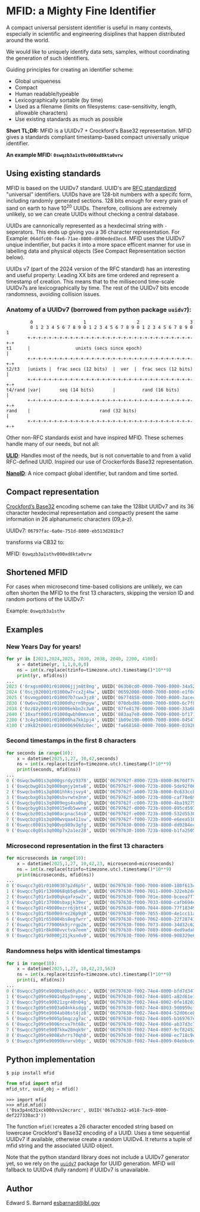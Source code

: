 # MFID: a Mighty Fine Identifier

A compact universal persistent identifier is useful in many contexts, 
especially in scientific and engineering disiplines that happen distributed around the world. 
 
We would like to uniquely identify data sets, samples, without coordinating the generation of such identifiers.

Guiding principles for creating an identifier scheme:

 - Global uniqueness 
 - Compact
 - Human readable/typeable
 - Lexicographically sortable (by time)
 - Used as a filename (limits on filesystems: case-sensitivity, length, allowable characters)
 - Use existing standards as much as possible

**Short TL;DR:** MFID is a UUIDv7 + Crockford's Base32 representation. MFID gives a standards compliant timestamp-based compact universally unique identifier.

**An example MFID: `0swqzb3a1sthv000xd8kta0vrw`**


## Using existing standards

MFID is based on the UUIDv7 standard. UUID's are [RFC standardized](https://datatracker.ietf.org/doc/rfc9562/) "universal" identifiers.  UUIDs have are 128-bit numbers with a specifc form, including randomly generated sections.
128 bits enough for every grain of sand on earth to have 10<sup>20</sup> UUIDs.
Therefore, collisions are extremely unlikely, so we can create UUIDs without checking a central database.

UUIDs are cannonically represented as a hexdecimal string with `-` seperators. This ends up giving you a 36 character representation. For Example: `064dfc00-f4e6-71ae-8000-d890eded3ecd`. MFID uses the UUIDv7 unqiue indentifier, but packs it into a more space efficent manner for use in labelling data and physical objects (See Compact Representation section below).

UUIDs v7 (part of the 2024 version of the RFC standard) has an interesting and useful property: Leading XX bits are time ordered and represent a timestamp of creation. This means that to the millisecond time-scale UUIDv7s are lexicographically by time. The rest of the UUIDv7 bits encode randomness, avoiding collision issues.

### Anatomy of a UUIDv7 (borrowed from python package `uuidv7`):

```
         0                   1                   2                   3
         0 1 2 3 4 5 6 7 8 9 0 1 2 3 4 5 6 7 8 9 0 1 2 3 4 5 6 7 8 9 0 1
        +-+-+-+-+-+-+-+-+-+-+-+-+-+-+-+-+-+-+-+-+-+-+-+-+-+-+-+-+-+-+-+-+
t1      |                 unixts (secs since epoch)                     |
        +-+-+-+-+-+-+-+-+-+-+-+-+-+-+-+-+-+-+-+-+-+-+-+-+-+-+-+-+-+-+-+-+
t2/t3   |unixts |  frac secs (12 bits)  |  ver  |  frac secs (12 bits)  |
        +-+-+-+-+-+-+-+-+-+-+-+-+-+-+-+-+-+-+-+-+-+-+-+-+-+-+-+-+-+-+-+-+
t4/rand |var|       seq (14 bits)       |          rand (16 bits)       |
        +-+-+-+-+-+-+-+-+-+-+-+-+-+-+-+-+-+-+-+-+-+-+-+-+-+-+-+-+-+-+-+-+
rand    |                          rand (32 bits)                       |
        +-+-+-+-+-+-+-+-+-+-+-+-+-+-+-+-+-+-+-+-+-+-+-+-+-+-+-+-+-+-+-+-+
```


Other non-RFC standards exist and have inspired MFID. These schemes handle many of our needs, but not all:

[**ULID**](https://github.com/ulid/spec): Handles most of the needs, but is not convertable to and from a valid RFC-defined UUID. Inspired our use of Crockerfords Base32 representation.

[**NanoID**](https://github.com/ai/nanoid): A nice compact global identifier, but random and time sorted.

## Compact representation

[Crockford’s Base32](https://www.crockford.com/base32.html) encoding scheme can take the 128bit UUIDv7 and its 36 character hexdecimal representation and compactly present the same information in 26 alphanumeric characters (09,a-z).

UUIDv7: `06797fac-6a0e-751d-8000-eb513d281bc7` 

transforms via CB32 to:

MFID: `0swqzb3a1sthv000xd8kta0vrw`





## Shortened MFID

For cases when microsecond time-based collisions are unlikely, we can often shorten the MFID to the first 13 characters, skipping the version ID and random portions of the UUIDv7:

Example: `0swqzb3a1sthv`

## Examples

### New Years Day for years!

```python
for yr in [2023,2024,2025, 2030, 2038, 2040, 2200, 4100]:
    x = datetime(yr, 1,1,0,0,0)
    ns = int(x.replace(tzinfo=timezone.utc).timestamp()*10**9)
    print(yr, mfid(ns))
...
2023 ('0rxgsm0001r010006jjjm8t8ng', UUID('063b0cd0-0000-7000-8000-34a52a2348ac'))
2024 ('0scj020001r01000w7rcx2j4hw', UUID('06592008-0000-7000-8000-e1f0ce8a448f'))
2025 ('0svmgp0001r010007b7cwx3jz8', UUID('06774858-0000-7000-8000-3acece7472fa'))
2030 ('0w6vv20001r01000dhzrn9hpyw', UUID('070dbd88-0000-7000-8000-6c7f8aa636f7'))
2038 ('0zz82y0001r010006ekbn2c3w8', UUID('07fe8178-0000-7000-8000-33a6ba8983e2'))
2040 ('10xaft0001r01000qwbh0mmxvm', UUID('083aa7e8-0000-7000-8000-bf1710529ddd'))
2200 ('3c4y340001r010000ha7kk1pj4', UUID('1b09e190-0000-7000-8000-045479cc3691'))
4100 ('z9k82t0001r0100006969dz8ec', UUID('fa668168-0000-7000-8000-019264b7e873'))
```

### Second timestamps in the first 8 characters
```python
for seconds in range(10):
    x = datetime(2025,1,27, 10,42,seconds)
    ns = int(x.replace(tzinfo=timezone.utc).timestamp()*10**9)
    print(seconds, mfid(ns))
...
0 ('0swqcbw001s3q000gsrdyz9378', UUID('0679762f-8000-723b-8000-8670df7d233a'))
1 ('0swqcbwg01s3q000bqmjy1mtw8', UUID('0679762f-9000-723b-8000-5de92f069ae2'))
2 ('0swqcbx001s3q0001hhksjsvy4', UUID('0679762f-a000-723b-8000-0c633ccb3bf1'))
3 ('0swqcbxg01s3q000sbvrwte3nm', UUID('0679762f-b000-723b-8000-caf78e69c3ad'))
4 ('0swqcby001s3q0009egs4xa0bg', UUID('0679762f-c000-723b-8000-4ba19275405c'))
5 ('0swqcbyg01s3q00015edb5wwnm', UUID('0679762f-d000-723b-8000-095cd5979cad'))
6 ('0swqcbz001s3q000acpnac54s0', UUID('0679762f-e000-723b-8000-532d5530a4c8'))
7 ('0swqcbzg01s3q000wvqaa411sw', UUID('0679762f-f000-723b-8000-e6eea51021cf'))
8 ('0swqcc0001s3q000vp989v3gfg', UUID('06797630-0000-723b-8000-dd9284ec707c'))
9 ('0swqcc0g01s3q000p7x2a1ez28', UUID('06797630-1000-723b-8000-b1fa2505df12'))
```

### Microsecond representation in the first 13 characters
```python
for microseconds in range(10):
    x = datetime(2025,1,27, 10,42,23, microsecond=microseconds)
    ns = int(x.replace(tzinfo=timezone.utc).timestamp()*10**9)
    print(microseconds, mfid(ns))
...
0 ('0swqcc7g01r01000307p2d6p5r', UUID('06797630-f000-7000-8000-180f6134d62e'))
1 ('0swqcc7g01r1300068qb5q6a0m', UUID('06797630-f000-7011-8000-322eb2dcca05'))
2 ('0swqcc7g01r1x000qkqafxsw2r', UUID('06797630-f000-701e-8000-bceea7f73c16'))
3 ('0swqcc7g01r37000sbxpjk39er', UUID('06797630-f000-7033-8000-cafb694c6976'))
4 ('0swqcc7g01r49000ezrr6jbtt4', UUID('06797630-f000-7044-8000-77f183497ad1'))
5 ('0swqcc7g01r5b0009rec26p9g8', UUID('06797630-f000-7055-8000-4e1cc11ac982'))
6 ('0swqcc7g01r650004bs8egfwrr', UUID('06797630-f000-7062-8000-22f28741fcc6'))
7 ('0swqcc7g01r770006k9jrrgp2m', UUID('06797630-f000-7073-8000-34d32c621615'))
8 ('0swqcc7g01r8k000vvctva7eem', UUID('06797630-f000-7089-8000-ded9ada8ee75'))
9 ('0swqcc7g01r9d000j21jksndv0', UUID('06797630-f000-7096-8000-908329e6add8'))
```

### Randomness helps with identical timestamps
```python
for i in range(10):
    x = datetime(2025,1,27, 10,42,23,563)
    ns = int(x.replace(tzinfo=timezone.utc).timestamp()*10**9)
    print(i, mfid(ns))
...
0 ('0swqcc7g09te9000qzbx6hybcc', UUID('06797630-f002-74e4-8000-bfd7d347cb63'))
1 ('0swqcc7g09te9001n0pp3repmg', UUID('06797630-f002-74e4-8001-a82d61e1d6a4'))
2 ('0swqcc7g09te90021zgr40n04g', UUID('06797630-f002-74e4-8002-0fe18202a024'))
3 ('0swqcc7g09te9003a04nkksdgg', UUID('06797630-f002-74e4-8003-500959cf2d84'))
4 ('0swqcc7g09te9004ab86st4jz8', UUID('06797630-f002-74e4-8004-52d06ce892fa'))
5 ('0swqcc7g09te9005p5mqczg7ac', UUID('06797630-f002-74e4-8005-b169767e0753'))
6 ('0swqcc7g09te9006ncvx7ht68c', UUID('06797630-f002-74e4-8006-ab37d3c74643'))
7 ('0swqcc7g09te9007kkw28mqk9r', UUID('06797630-f002-74e4-8007-9cf82452f34e'))
8 ('0swqcc7g09te9008xhrrs70qh0', UUID('06797630-f002-74e4-8008-ec718c9c1788'))
9 ('0swqcc7g09te90090knvrvb0gc', UUID('06797630-f002-74e4-8009-04ebbc6d6083'))
```

## Python implementation


```console
$ pip install mfid
```

```python
from mfid import mfid
mfid_str, uuid_obj = mfid()
```

```pycon     
>>> import mfid  
>>> mfid.mfid()
('0sx3p4n631xck000vvs2ecrarc', UUID('067a3b12-a618-7ac9-8000-def227330ac3'))
```

The function `mfid()`creates a 26 character encoded string based on lowercase Crockford's Base32 encoding of a UUID. 
Uses a time sequential UUIDv7 if available, otherwise create a random UUIDv4. It returns a tuple of mfid string and the associated UUID object.

Note that the python standard library does not include a UUIDv7 generator yet, so we rely on the [`uuidv7`](https://pypi.org/project/uuid7/) package for UUID generation. MFID will fallback to UUIDv4 (fully random) if UUIDv7 is unavailable.


## Author

Edward S. Barnard <esbarnard@lbl.gov>
